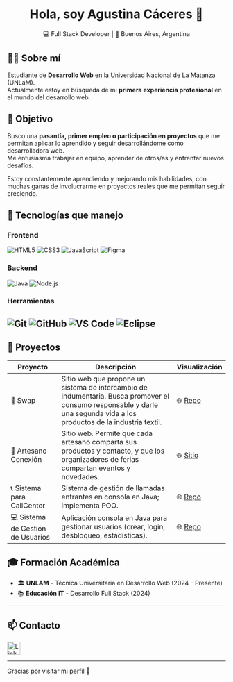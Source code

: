 <h1 align="center"> Hola, soy Agustina Cáceres 👋 </h1>

<p align="center">
  💻 Full Stack Developer | 📍 Buenos Aires, Argentina 
</p>

## 👩‍💻 Sobre mí
Estudiante de **Desarrollo Web** en la Universidad Nacional de La Matanza (UNLaM).  
Actualmente estoy en búsqueda de mi **primera experiencia profesional** en el mundo del desarrollo web.

## 🎯 Objetivo

Busco una **pasantía, primer empleo o participación en proyectos** que me permitan aplicar lo aprendido y seguir desarrollándome como desarrolladora web.  
Me entusiasma trabajar en equipo, aprender de otros/as y enfrentar nuevos desafíos.

Estoy constantemente aprendiendo y mejorando mis habilidades, con muchas ganas de involucrarme en proyectos reales que me permitan seguir creciendo.

## 🚀 Tecnologías que manejo
### Frontend
![HTML5](https://img.shields.io/badge/HTML5-E34F26?style=plastic&logo=html5&logoColor=white)
![CSS3](https://img.shields.io/badge/CSS3-1572B6?style=plastic&logo=css3&logoColor=white)
![JavaScript](https://img.shields.io/badge/JavaScript-F7DF1E?style=plastic&logo=javascript&logoColor=black)
![Figma](https://img.shields.io/badge/-Figma-F24E1E?style=plastic&logo=figma)

### Backend
![Java](https://img.shields.io/badge/Java-ED8B00?style=plastic&logo=java&logoColor=white)
![Node.js](https://img.shields.io/badge/-Node.js-339933?style=plastic&logo=node.js&logoColor=white)

### Herramientas
![Git](https://img.shields.io/badge/-Git-F05032?style=plastic&logo=git)
![GitHub](https://img.shields.io/badge/-GitHub-181717?style=plastic&logo=github)
![VS Code](https://img.shields.io/badge/-VSCode-007ACC?style=plastic&logo=visual-studio-code)
![Eclipse](https://img.shields.io/badge/-Eclipse-2C2255?style=plastic&logo=eclipse&logoColor=white)
---
## 💼 Proyectos 

| Proyecto | Descripción | Visualización |
|---------|-------------|------|
| :seedling: Swap| Sitio web que propone un sistema de intercambio de indumentaria. Busca promover el consumo responsable y darle una segunda vida a los productos de la industria textil. | 🌐 [Repo](https://github.com/orgs/SWAP-Fundacion-Pescar/repositories)
| :yarn: Artesano Conexión| Sitio web. Permite que cada artesano comparta sus productos y contacto, y que los organizadores de ferias compartan eventos y novedades. | 🌐 [Sitio]([https://github.com/juanmapena/PF-React](https://artesanoconexion.netlify.app/)) |
| :telephone_receiver: Sistema para CallCenter | Sistema de gestión de llamadas entrantes en consola en Java; implementa POO. | 🌐 [Repo](-) |
| :computer: Sistema de Gestión de Usuarios | Aplicación consola en Java para gestionar usuarios (crear, login, desbloqueo, estadísticas). | 🌐 [Repo](https://github.com/juanmapena/Sistema-De-Gestion-De-Usuarios) |

## :mortar_board: Formación Académica

- :classical_building: **UNLAM** - Técnica Universitaria en Desarrollo Web (2024 - Presente)
- :books: **Educación IT** - Desarrollo Full Stack (2024)

---

## 📫 Contacto

<a href="www.linkedin.com/in/agustina-cáceres" target="_blank">
  <img src="https://cdn.jsdelivr.net/gh/devicons/devicon/icons/linkedin/linkedin-original.svg" alt="LinkedIn" width="30" />
</a>

---

Gracias por visitar mi perfil 🤝
